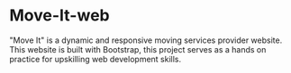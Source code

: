 # Move-It-web
"Move It" is a dynamic and responsive moving services provider website. This website is built with Bootstrap, this project serves as a hands on practice for upskilling web development skills. 

